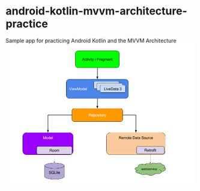 # android-kotlin-mvvm-architecture-practice
Sample app for practicing Android Kotlin and the MVVM Architecture 
![MVVM Diagram](https://github.com/alieu93/android-kotlin-mvvm-architecture-practice/blob/94100bfc59b3a4d432a63d6185c51fabcf02b733/final-architecture.png)